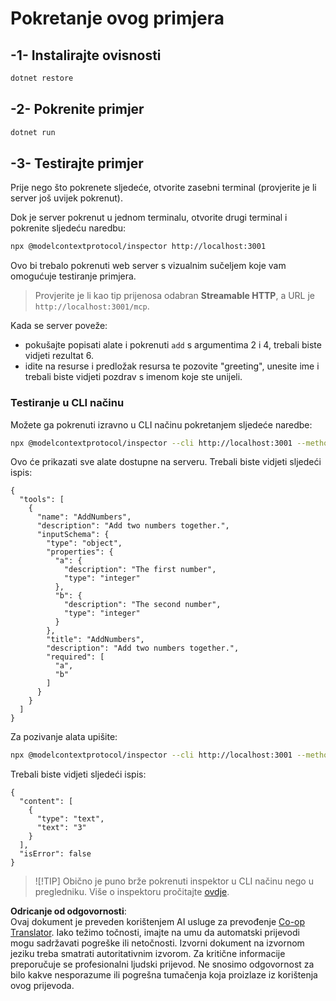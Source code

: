 <!--
CO_OP_TRANSLATOR_METADATA:
{
  "original_hash": "4eb6a48c54555c64b33c763fba3f2842",
  "translation_date": "2025-07-13T21:06:40+00:00",
  "source_file": "03-GettingStarted/06-http-streaming/solution/dotnet/README.md",
  "language_code": "hr"
}
-->
# Pokretanje ovog primjera

## -1- Instalirajte ovisnosti

```bash
dotnet restore
```

## -2- Pokrenite primjer

```bash
dotnet run
```

## -3- Testirajte primjer

Prije nego što pokrenete sljedeće, otvorite zasebni terminal (provjerite je li server još uvijek pokrenut).

Dok je server pokrenut u jednom terminalu, otvorite drugi terminal i pokrenite sljedeću naredbu:

```bash
npx @modelcontextprotocol/inspector http://localhost:3001
```

Ovo bi trebalo pokrenuti web server s vizualnim sučeljem koje vam omogućuje testiranje primjera.

> Provjerite je li kao tip prijenosa odabran **Streamable HTTP**, a URL je `http://localhost:3001/mcp`.

Kada se server poveže:

- pokušajte popisati alate i pokrenuti `add` s argumentima 2 i 4, trebali biste vidjeti rezultat 6.
- idite na resurse i predložak resursa te pozovite "greeting", unesite ime i trebali biste vidjeti pozdrav s imenom koje ste unijeli.

### Testiranje u CLI načinu

Možete ga pokrenuti izravno u CLI načinu pokretanjem sljedeće naredbe:

```bash 
npx @modelcontextprotocol/inspector --cli http://localhost:3001 --method tools/list
```

Ovo će prikazati sve alate dostupne na serveru. Trebali biste vidjeti sljedeći ispis:

```text
{
  "tools": [
    {
      "name": "AddNumbers",
      "description": "Add two numbers together.",
      "inputSchema": {
        "type": "object",
        "properties": {
          "a": {
            "description": "The first number",
            "type": "integer"
          },
          "b": {
            "description": "The second number",
            "type": "integer"
          }
        },
        "title": "AddNumbers",
        "description": "Add two numbers together.",
        "required": [
          "a",
          "b"
        ]
      }
    }
  ]
}
```

Za pozivanje alata upišite:

```bash
npx @modelcontextprotocol/inspector --cli http://localhost:3001 --method tools/call --tool-name AddNumbers --tool-arg a=1 --tool-arg b=2
```

Trebali biste vidjeti sljedeći ispis:

```text
{
  "content": [
    {
      "type": "text",
      "text": "3"
    }
  ],
  "isError": false
}
```

> ![!TIP]
> Obično je puno brže pokrenuti inspektor u CLI načinu nego u pregledniku.
> Više o inspektoru pročitajte [ovdje](https://github.com/modelcontextprotocol/inspector).

**Odricanje od odgovornosti**:  
Ovaj dokument je preveden korištenjem AI usluge za prevođenje [Co-op Translator](https://github.com/Azure/co-op-translator). Iako težimo točnosti, imajte na umu da automatski prijevodi mogu sadržavati pogreške ili netočnosti. Izvorni dokument na izvornom jeziku treba smatrati autoritativnim izvorom. Za kritične informacije preporučuje se profesionalni ljudski prijevod. Ne snosimo odgovornost za bilo kakve nesporazume ili pogrešna tumačenja koja proizlaze iz korištenja ovog prijevoda.